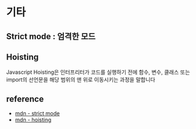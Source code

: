 # 기타

## Strict mode : 엄격한 모드

## Hoisting

Javascript Hoisting은 인터프리터가 코드를 실행하기 전에 함수, 변수, 클래스 또는 import의 선언문을 해당 범위의 맨 위로 이동시키는 과정을 말합니다

## reference

- [mdn - strict mode](https://developer.mozilla.org/ko/docs/Web/JavaScript/Reference/Strict_mode)
- [mdn - hoisting](https://developer.mozilla.org/ko/docs/Glossary/Hoisting)
